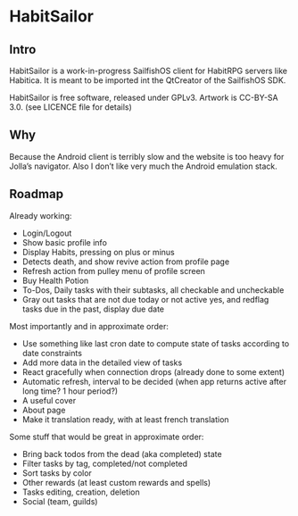 # HabitSailor

## Intro

HabitSailor is a work-in-progress SailfishOS client for HabitRPG servers like Habitica.
It is meant to be imported int the QtCreator of the SailfishOS SDK.

HabitSailor is free software, released under GPLv3. Artwork is CC-BY-SA 3.0. (see LICENCE file for details)

## Why

Because the Android client is terribly slow and the website is too heavy for Jolla’s navigator.
Also I don’t like very much the Android emulation stack.

## Roadmap

Already working:

* Login/Logout
* Show basic profile info
* Display Habits, pressing on plus or minus
* Detects death, and show revive action from profile page
* Refresh action from pulley menu of profile screen
* Buy Health Potion
* To-Dos, Daily tasks with their subtasks, all checkable and uncheckable
* Gray out tasks that are not due today or not active yes, and redflag tasks due in the past, display due date

Most importantly and in approximate order:

* Use something like last cron date to compute state of tasks according to date constraints
* Add more data in the detailed view of tasks
* React gracefully when connection drops (already done to some extent)
* Automatic refresh, interval to be decided (when app returns active after long time? 1 hour period?)
* A useful cover
* About page
* Make it translation ready, with at least french translation

Some stuff that would be great in approximate order:

* Bring back todos from the dead (aka completed) state
* Filter tasks by tag, completed/not completed
* Sort tasks by color
* Other rewards (at least custom rewards and spells)
* Tasks editing, creation, deletion
* Social (team, guilds)


